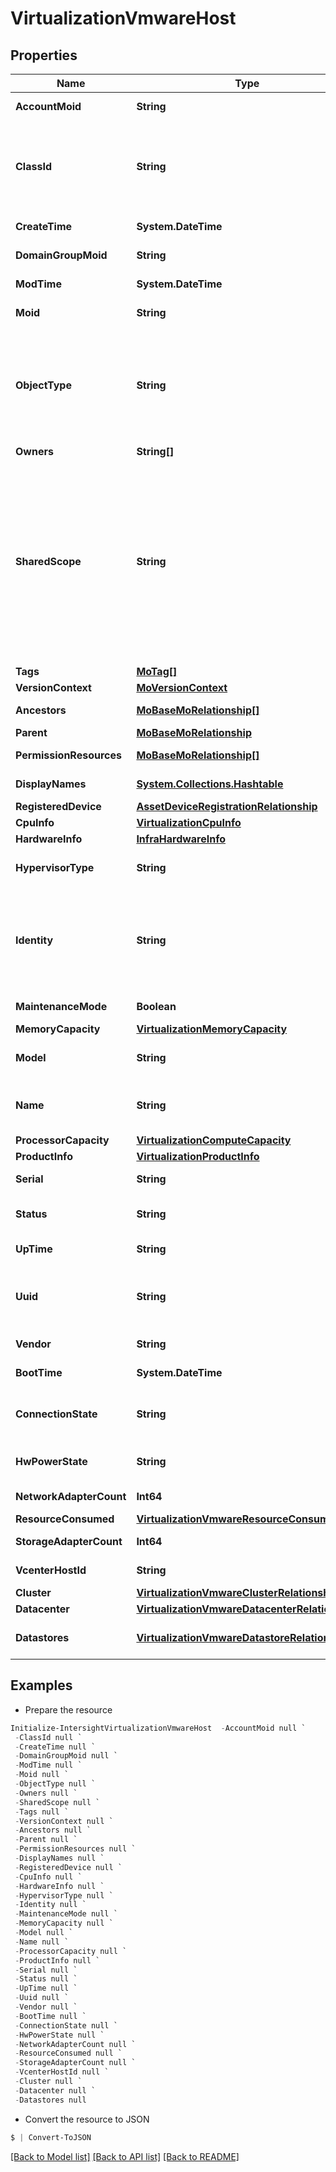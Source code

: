 # VirtualizationVmwareHost
## Properties

Name | Type | Description | Notes
------------ | ------------- | ------------- | -------------
**AccountMoid** | **String** | The Account ID for this managed object. | [optional] [readonly] 
**ClassId** | **String** | The concrete type of this complex type. Its value must be the same as the &#39;objectType&#39; property. The OpenAPI document references this property as a discriminator value. | [readonly] 
**CreateTime** | **System.DateTime** | The time when this managed object was created. | [optional] [readonly] 
**DomainGroupMoid** | **String** | The DomainGroup ID for this managed object. | [optional] [readonly] 
**ModTime** | **System.DateTime** | The time when this managed object was last modified. | [optional] [readonly] 
**Moid** | **String** | The unique identifier of this Managed Object instance. | [optional] 
**ObjectType** | **String** | The fully-qualified type of this managed object, i.e. the class name. This property is optional. The ObjectType is implied from the URL path. If specified, the value of objectType must match the class name specified in the URL path. | [readonly] 
**Owners** | **String[]** |  | [optional] 
**SharedScope** | **String** | Intersight provides pre-built workflows, tasks and policies to end users through global catalogs. Objects that are made available through global catalogs are said to have a &#39;shared&#39; ownership. Shared objects are either made globally available to all end users or restricted to end users based on their license entitlement. Users can use this property to differentiate the scope (global or a specific license tier) to which a shared MO belongs. | [optional] [readonly] 
**Tags** | [**MoTag[]**](MoTag.md) |  | [optional] 
**VersionContext** | [**MoVersionContext**](MoVersionContext.md) |  | [optional] 
**Ancestors** | [**MoBaseMoRelationship[]**](MoBaseMoRelationship.md) | An array of relationships to moBaseMo resources. | [optional] [readonly] 
**Parent** | [**MoBaseMoRelationship**](MoBaseMoRelationship.md) |  | [optional] 
**PermissionResources** | [**MoBaseMoRelationship[]**](MoBaseMoRelationship.md) | An array of relationships to moBaseMo resources. | [optional] [readonly] 
**DisplayNames** | [**System.Collections.Hashtable**](Array.md) | a map of display names for a resource. | [optional] [readonly] 
**RegisteredDevice** | [**AssetDeviceRegistrationRelationship**](AssetDeviceRegistrationRelationship.md) |  | [optional] 
**CpuInfo** | [**VirtualizationCpuInfo**](VirtualizationCpuInfo.md) |  | [optional] 
**HardwareInfo** | [**InfraHardwareInfo**](InfraHardwareInfo.md) |  | [optional] 
**HypervisorType** | **String** | Identifies the broad type of the underlying hypervisor. | [optional] [default to "Unknown"]
**Identity** | **String** | The internally generated identity of this host. This entity is not manipulated by users. It aids in uniquely identifying the datacenter object. For VMware, this is an MOR (managed object reference). | [optional] 
**MaintenanceMode** | **Boolean** | Is this host in maintenance mode. Set to true or false. | [optional] 
**MemoryCapacity** | [**VirtualizationMemoryCapacity**](VirtualizationMemoryCapacity.md) |  | [optional] 
**Model** | **String** | Commercial model information about this hardware. | [optional] 
**Name** | **String** | Name of this host supplied by user. It is not the identity of the host. The name is subject to user manipulations. | [optional] 
**ProcessorCapacity** | [**VirtualizationComputeCapacity**](VirtualizationComputeCapacity.md) |  | [optional] 
**ProductInfo** | [**VirtualizationProductInfo**](VirtualizationProductInfo.md) |  | [optional] 
**Serial** | **String** | Serial number of this host (internally generated). | [optional] 
**Status** | **String** | Host health status, as reported by the hypervisor platform. | [optional] [default to "Unknown"]
**UpTime** | **String** | The uptime of the host, stored as Duration (from w3c). | [optional] 
**Uuid** | **String** | Universally unique identity of this host (example b3d4483b-5560-9342-8309-b486c9236610). Internally generated. | [optional] 
**Vendor** | **String** | Commercial vendor details of this hardware. | [optional] 
**BootTime** | **System.DateTime** | The time when this host booted up. | [optional] 
**ConnectionState** | **String** | Indicates if the host is connected to the vCenter. Values are connected, not connected. | [optional] 
**HwPowerState** | **String** | Is the host Powered-up or Powered-down. | [optional] [default to "Unknown"]
**NetworkAdapterCount** | **Int64** | The count of all network adapters attached to this host. | [optional] 
**ResourceConsumed** | [**VirtualizationVmwareResourceConsumption**](VirtualizationVmwareResourceConsumption.md) |  | [optional] 
**StorageAdapterCount** | **Int64** | The count of all storage adapters attached to this host. | [optional] 
**VcenterHostId** | **String** | The identity of this host within vCenter (optional). | [optional] 
**Cluster** | [**VirtualizationVmwareClusterRelationship**](VirtualizationVmwareClusterRelationship.md) |  | [optional] 
**Datacenter** | [**VirtualizationVmwareDatacenterRelationship**](VirtualizationVmwareDatacenterRelationship.md) |  | [optional] 
**Datastores** | [**VirtualizationVmwareDatastoreRelationship[]**](VirtualizationVmwareDatastoreRelationship.md) | An array of relationships to virtualizationVmwareDatastore resources. | [optional] [readonly] 

## Examples

- Prepare the resource
```powershell
Initialize-IntersightVirtualizationVmwareHost  -AccountMoid null `
 -ClassId null `
 -CreateTime null `
 -DomainGroupMoid null `
 -ModTime null `
 -Moid null `
 -ObjectType null `
 -Owners null `
 -SharedScope null `
 -Tags null `
 -VersionContext null `
 -Ancestors null `
 -Parent null `
 -PermissionResources null `
 -DisplayNames null `
 -RegisteredDevice null `
 -CpuInfo null `
 -HardwareInfo null `
 -HypervisorType null `
 -Identity null `
 -MaintenanceMode null `
 -MemoryCapacity null `
 -Model null `
 -Name null `
 -ProcessorCapacity null `
 -ProductInfo null `
 -Serial null `
 -Status null `
 -UpTime null `
 -Uuid null `
 -Vendor null `
 -BootTime null `
 -ConnectionState null `
 -HwPowerState null `
 -NetworkAdapterCount null `
 -ResourceConsumed null `
 -StorageAdapterCount null `
 -VcenterHostId null `
 -Cluster null `
 -Datacenter null `
 -Datastores null
```

- Convert the resource to JSON
```powershell
$ | Convert-ToJSON
```

[[Back to Model list]](../README.md#documentation-for-models) [[Back to API list]](../README.md#documentation-for-api-endpoints) [[Back to README]](../README.md)

